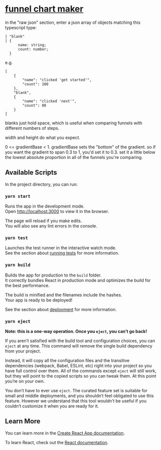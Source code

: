 # [funnel chart maker](https://funnel-chart.timmcca.be/)

in the "raw json" section, enter a json array of objects matching this typescript type:

```
| "blank"
| {
      name: string;
      count: number;
  }
```

e.g.

```
[
    {
        "name": "clicked 'get started'",
        "count": 100
    },
    "blank",
    {
        "name": "clicked 'next'",
        "count": 80
    }
]
```

blanks just hold space, which is useful when comparing funnels with different numbers of steps.

width and height do what you expect.

0 <= gradientBase < 1. gradientBase sets the "bottom" of the gradient. so if you want the gradient to span 0.3 to 1, you'd set it to 0.3. set it a little below the lowest absolute proportion in all of the funnels you're comparing.

## Available Scripts

In the project directory, you can run:

### `yarn start`

Runs the app in the development mode.\
Open [http://localhost:3000](http://localhost:3000) to view it in the browser.

The page will reload if you make edits.\
You will also see any lint errors in the console.

### `yarn test`

Launches the test runner in the interactive watch mode.\
See the section about [running tests](https://facebook.github.io/create-react-app/docs/running-tests) for more information.

### `yarn build`

Builds the app for production to the `build` folder.\
It correctly bundles React in production mode and optimizes the build for the best performance.

The build is minified and the filenames include the hashes.\
Your app is ready to be deployed!

See the section about [deployment](https://facebook.github.io/create-react-app/docs/deployment) for more information.

### `yarn eject`

**Note: this is a one-way operation. Once you `eject`, you can’t go back!**

If you aren’t satisfied with the build tool and configuration choices, you can `eject` at any time. This command will remove the single build dependency from your project.

Instead, it will copy all the configuration files and the transitive dependencies (webpack, Babel, ESLint, etc) right into your project so you have full control over them. All of the commands except `eject` will still work, but they will point to the copied scripts so you can tweak them. At this point you’re on your own.

You don’t have to ever use `eject`. The curated feature set is suitable for small and middle deployments, and you shouldn’t feel obligated to use this feature. However we understand that this tool wouldn’t be useful if you couldn’t customize it when you are ready for it.

## Learn More

You can learn more in the [Create React App documentation](https://facebook.github.io/create-react-app/docs/getting-started).

To learn React, check out the [React documentation](https://reactjs.org/).
